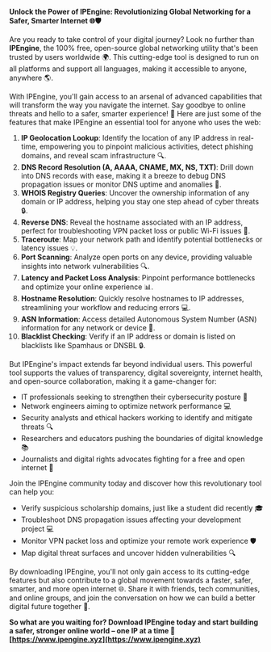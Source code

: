 **Unlock the Power of IPEngine: Revolutionizing Global Networking for a Safer, Smarter Internet 🌐🛡️**

Are you ready to take control of your digital journey? Look no further than **IPEngine**, the 100% free, open-source global networking utility that's been trusted by users worldwide 🌍. This cutting-edge tool is designed to run on all platforms and support all languages, making it accessible to anyone, anywhere 🌎.

With IPEngine, you'll gain access to an arsenal of advanced capabilities that will transform the way you navigate the internet. Say goodbye to online threats and hello to a safer, smarter experience! 🚀 Here are just some of the features that make IPEngine an essential tool for anyone who uses the web:

1. **IP Geolocation Lookup**: Identify the location of any IP address in real-time, empowering you to pinpoint malicious activities, detect phishing domains, and reveal scam infrastructure 🔍.
2. **DNS Record Resolution (A, AAAA, CNAME, MX, NS, TXT)**: Drill down into DNS records with ease, making it a breeze to debug DNS propagation issues or monitor DNS uptime and anomalies 📡.
3. **WHOIS Registry Queries**: Uncover the ownership information of any domain or IP address, helping you stay one step ahead of cyber threats 🔒.
4. **Reverse DNS**: Reveal the hostname associated with an IP address, perfect for troubleshooting VPN packet loss or public Wi-Fi issues 🚀.
5. **Traceroute**: Map your network path and identify potential bottlenecks or latency issues 💡.
6. **Port Scanning**: Analyze open ports on any device, providing valuable insights into network vulnerabilities 🔍.
7. **Latency and Packet Loss Analysis**: Pinpoint performance bottlenecks and optimize your online experience 📊.
8. **Hostname Resolution**: Quickly resolve hostnames to IP addresses, streamlining your workflow and reducing errors 💻.
9. **ASN Information**: Access detailed Autonomous System Number (ASN) information for any network or device 🔑.
10. **Blacklist Checking**: Verify if an IP address or domain is listed on blacklists like Spamhaus or DNSBL 🔒.

But IPEngine's impact extends far beyond individual users. This powerful tool supports the values of transparency, digital sovereignty, internet health, and open-source collaboration, making it a game-changer for:

* IT professionals seeking to strengthen their cybersecurity posture 🔐
* Network engineers aiming to optimize network performance 💻
* Security analysts and ethical hackers working to identify and mitigate threats 🔍
* Researchers and educators pushing the boundaries of digital knowledge 📚
* Journalists and digital rights advocates fighting for a free and open internet 📰

Join the IPEngine community today and discover how this revolutionary tool can help you:

* Verify suspicious scholarship domains, just like a student did recently 🎓
* Troubleshoot DNS propagation issues affecting your development project 💻
* Monitor VPN packet loss and optimize your remote work experience 🛡️
* Map digital threat surfaces and uncover hidden vulnerabilities 🔍

By downloading IPEngine, you'll not only gain access to its cutting-edge features but also contribute to a global movement towards a faster, safer, smarter, and more open internet 🌐. Share it with friends, tech communities, and online groups, and join the conversation on how we can build a better digital future together 🤝.

**So what are you waiting for? Download IPEngine today and start building a safer, stronger online world – one IP at a time 🔗 [https://www.ipengine.xyz](https://www.ipengine.xyz)**